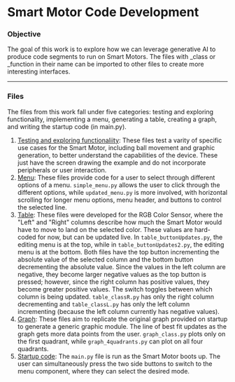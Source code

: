 # Smart Motor Code Development

### Objective
The goal of this work is to explore how we can leverage generative AI to produce code segments to run on Smart Motors. The files with _class or _function in their name can be imported to other files to create more interesting interfaces. 

---

### Files
The files from this work fall under five categories: testing and exploring functionality, implementing a menu, generating a table, creating a graph, and writing the startup code (in main.py). 
1. <ins>Testing and exploring functionaliity</ins>: These files test a varity of specific use cases for the Smart Motor, including ball movement and graphic generation, to better understand the capabilities of the device. These just have the screen drawing the example and do not incorporate peripherals or user interaction. 
2. <ins>Menu</ins>: These files provide code for a user to select through different options of a menu. `simple_menu.py` allows the user to click through the different options, while `updated_menu.py` is more involved, with horizontal scrolling for longer menu options, menu header, and buttons to control the selected line. 
3. <ins>Table</ins>: These files were developed for the RGB Color Sensor, where the "Left" and "Right" columns describe how much the Smart Motor would have to move to land on the selected color. These values are hard-coded for now, but can be updated live. In `table_buttonUpdates.py`, the editing menu is at the top, while in `table_buttonUpdates2.py`, the editing menu is at the bottom. Both files have the top button incrementing the absolute value of the selected column and the bottom button decrementing the absolute value. Since the values in the left column are negative, they become larger negative values as the top button is pressed; however, since the right column has positive values, they become greater positive values. The switch toggles between which column is being updated. `table_classR.py` has only the right column decrementing and `table_classL.py` has only the left column incrementing (because the left column currently has negative values). 
4. <ins>Graph</ins>: These files aim to replicate the original graph provided on startup to generate a generic graphic module. The line of best fit updates as the graph gets more data points from the user. `graph_class.py` plots only on the first quadrant, while `graph_4quadrants.py` can plot on all four quadrants. 
5. <ins>Startup code</ins>: The `main.py` file is run as the Smart Motor boots up. The user can simultaneously press the two side buttons to switch to the menu component, where they can select the desired mode.  

